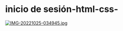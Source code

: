 # inicio de sesión-html-css-
[![IMG-20221025-034945.jpg](https://i.postimg.cc/zXCLjNLj/IMG-20221025-034945.jpg)](https://postimg.cc/qz7MJ9xh)
